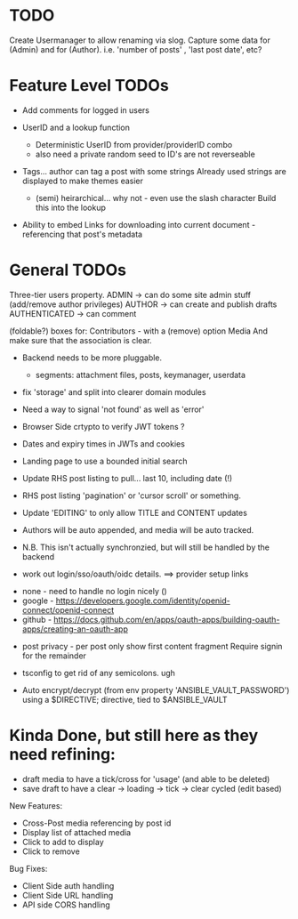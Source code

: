 
# TODO

Create Usermanager to allow renaming via slog.
Capture some data for (Admin) and for (Author).
i.e. 'number of posts' , 'last post date', etc?


# Feature Level TODOs


* Add comments for logged in users
* UserID and a lookup function
  * Deterministic UserID from provider/providerID combo
  * also need a private random seed to ID's are not reverseable


* Tags... author can tag a post with some strings
  Already used strings are displayed to make themes easier
  * (semi) heirarchical... why not - even use the slash character
    Build this into the lookup

* Ability to embed Links for downloading  into current document - referencing that post's metadata

# General TODOs

Three-tier users property.
ADMIN -> can do some site admin stuff (add/remove author privileges)
AUTHOR -> can create and publish drafts
AUTHENTICATED -> can comment

(foldable?) boxes for:
Contributors - with a (remove) option
Media
And make sure that the association is clear.

* Backend needs to be more pluggable.
  * segments: attachment files, posts, keymanager,  userdata
* fix 'storage' and split into clearer domain modules
* Need a way to signal 'not found' as well as 'error'

* Browser Side crtypto to verify JWT tokens ?

* Dates and expiry times in JWTs and cookies

* Landing page to use a bounded initial search

* Update RHS post listing to pull... last 10, including date (!)
* RHS post listing 'pagination' or 'cursor scroll' or something.


* Update 'EDITING' to only allow TITLE and CONTENT updates
* Authors will be auto appended, and media will be auto tracked.
* N.B. This isn't actually synchronzied, but will still be handled by the backend

* work out login/sso/oauth/oidc details.
==> provider setup links
 - none - need to handle no login nicely ()
 - google - https://developers.google.com/identity/openid-connect/openid-connect
 - github - https://docs.github.com/en/apps/oauth-apps/building-oauth-apps/creating-an-oauth-app



* post privacy - per post
  only show first content fragment
  Require signin for the remainder

* tsconfig to get rid of any semicolons. ugh

* Auto encrypt/decrypt (from env property 'ANSIBLE_VAULT_PASSWORD')
  using a $DIRECTIVE; directive, tied to $ANSIBLE_VAULT



# Kinda Done, but still here as they need refining:
* draft media to have a tick/cross for 'usage' (and able to be deleted)
* save draft to have a clear -> loading -> tick -> clear cycled (edit based)





New Features:

 - Cross-Post media referencing by post id
 - Display list of attached media
 - Click to add to display
 - Click to remove

Bug Fixes:

 - Client Side auth handling
 - Client Side URL handling
 - API side CORS handling
